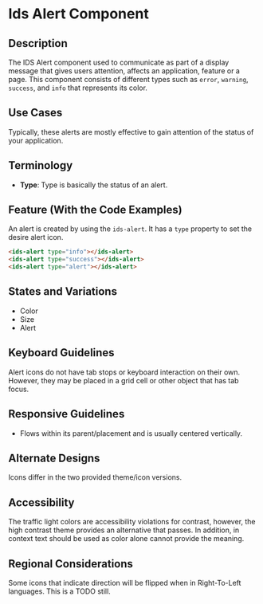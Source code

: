 # Ids Alert Component

## Description

The IDS Alert component used to communicate as part of a display message that gives users attention, affects an application, feature or a page. This component consists of different types such as `error`, `warning`, `success`, and `info` that represents its color.

## Use Cases

Typically, these alerts are mostly effective to gain attention of the status of your application.

## Terminology

- **Type**: Type is basically the status of an alert.

## Feature (With the Code Examples)

An alert is created by using the `ids-alert`. It has a `type` property to set the desire alert icon.

```html
<ids-alert type="info"></ids-alert>
<ids-alert type="success"></ids-alert>
<ids-alert type="alert"></ids-alert>
```

## States and Variations

- Color
- Size
- Alert

## Keyboard Guidelines

Alert icons do not have tab stops or keyboard interaction on their own. However, they may be placed in a grid cell or other object that has tab focus.

## Responsive Guidelines

- Flows within its parent/placement and is usually centered vertically.

## Alternate Designs

Icons differ in the two provided theme/icon versions.

## Accessibility

The traffic light colors are accessibility violations for contrast, however, the high contrast theme provides an alternative that passes. In addition, in context text should be used as color alone cannot provide the meaning.

## Regional Considerations

Some icons that indicate direction will be flipped when in Right-To-Left languages. This is a TODO still.
